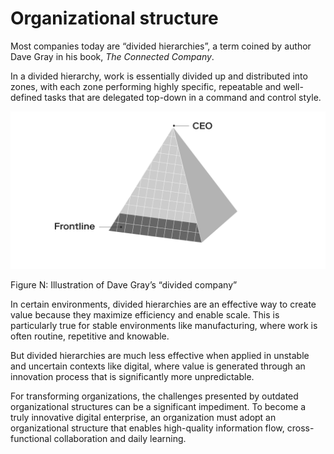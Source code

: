 # Organizational structure

Most companies today are “divided hierarchies”, a term coined by author Dave Gray in his book, _The Connected Company_.

In a divided hierarchy, work is essentially divided up and distributed into zones, with each zone performing highly specific, repeatable and well-defined tasks that are delegated top-down in a command and control style.

![](../../.gitbook/assets/1%20%285%29.png)

Figure N: Illustration of Dave Gray’s “divided company”

In certain environments, divided hierarchies are an effective way to create value because they maximize efficiency and enable scale. This is particularly true for stable environments like manufacturing, where work is often routine, repetitive and knowable.

But divided hierarchies are much less effective when applied in unstable and uncertain contexts like digital, where value is generated through an innovation process that is significantly more unpredictable.

For transforming organizations, the challenges presented by outdated organizational structures can be a significant impediment. To become a truly innovative digital enterprise, an organization must adopt an organizational structure that enables high-quality information flow, cross-functional collaboration and daily learning.

